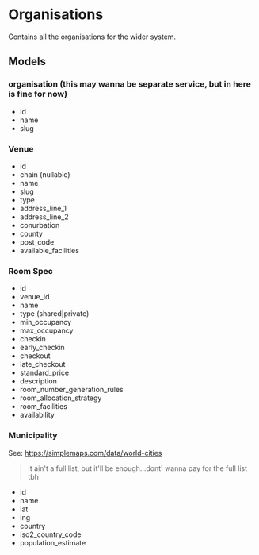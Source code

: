 # Organisations

Contains all the organisations for the wider system.

## Models

### organisation (this may wanna be separate service, but in here is fine for now)

- id
- name
- slug

### Venue

- id
- chain (nullable)
- name
- slug
- type
- address_line_1
- address_line_2
- conurbation
- county
- post_code
- available_facilities

### Room Spec

- id
- venue_id
- name
- type (shared|private)
- min_occupancy
- max_occupancy
- checkin
- early_checkin
- checkout
- late_checkout
- standard_price
- description
- room_number_generation_rules
- room_allocation_strategy
- room_facilities
- availability

### Municipality

See: https://simplemaps.com/data/world-cities

> It ain't a full list, but it'll be enough...dont' wanna pay for the full list tbh

- id
- name
- lat
- lng
- country
- iso2_country_code
- population_estimate